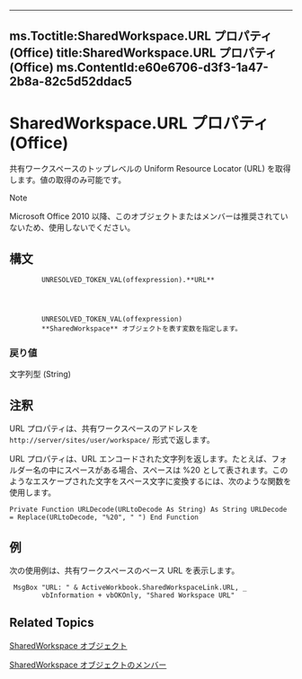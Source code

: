

---
ms.Toctitle:SharedWorkspace.URL プロパティ (Office)
title:SharedWorkspace.URL プロパティ (Office)
ms.ContentId:e60e6706-d3f3-1a47-2b8a-82c5d52ddac5
---
# SharedWorkspace.URL プロパティ (Office)




共有ワークスペースのトップレベルの Uniform Resource Locator (URL) を取得します。値の取得のみ可能です。

>[!NOTE]
>Microsoft Office 2010 以降、このオブジェクトまたはメンバーは推奨されていないため、使用しないでください。





## 構文

            UNRESOLVED_TOKEN_VAL(offexpression).**URL**




            UNRESOLVED_TOKEN_VAL(offexpression)
            **SharedWorkspace** オブジェクトを表す変数を指定します。

### 戻り値
文字列型 (String)





## 注釈
URL プロパティは、共有ワークスペースのアドレスを `http://server/sites/user/workspace/` 形式で返します。

URL プロパティは、URL エンコードされた文字列を返します。たとえば、フォルダー名の中にスペースがある場合、スペースは %20 として表されます。このようなエスケープされた文字をスペース文字に変換するには、次のような関数を使用します。

`Private Function URLDecode(URLtoDecode As String) As String URLDecode = Replace(URLtoDecode, "%20", " ") End Function`



## 例
次の使用例は、共有ワークスペースのベース URL を表示します。



```sourcecode
 MsgBox "URL: " & ActiveWorkbook.SharedWorkspaceLink.URL, _ 
        vbInformation + vbOKOnly, "Shared Workspace URL" 

```




## Related Topics

[SharedWorkspace オブジェクト](7512f0ff-382d-d344-9424-aa10549d14f9.md)

[SharedWorkspace オブジェクトのメンバー](e4c2b518-d955-27e1-3e73-173d3c4f961d.md)




